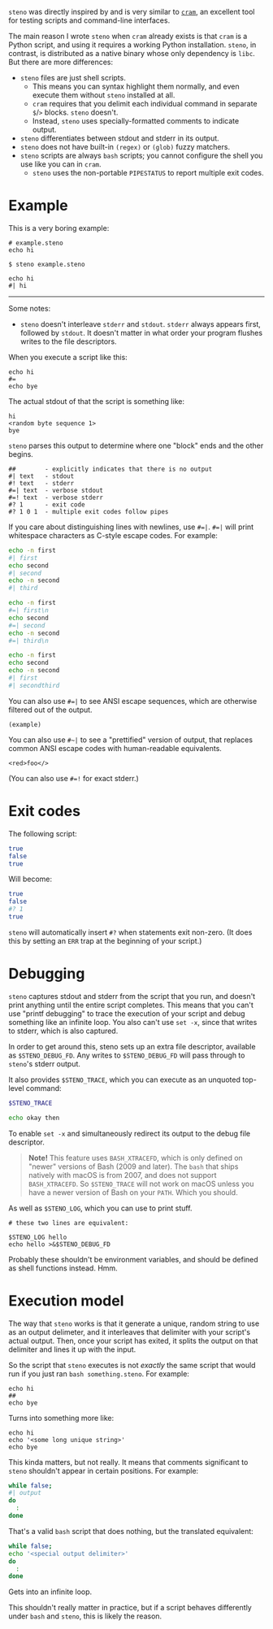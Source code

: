 `steno` was directly inspired by and is very similar to [`cram`](https://bitheap.org/cram/), an excellent tool for testing scripts and command-line interfaces.

The main reason I wrote `steno` when `cram` already exists is that `cram` is a Python script, and using it requires a working Python installation. `steno`, in contrast, is distributed as a native binary whose only dependency is `libc`. But there are more differences:

- `steno` files are just shell scripts.
    - This means you can syntax highlight them normally, and even execute them without `steno` installed at all.
    - `cram` requires that you delimit each individual command in separate `$`/`>` blocks. `steno` doesn't.
    - Instead, `steno` uses specially-formatted comments to indicate output.
- `steno` differentiates between stdout and stderr in its output.
- `steno` does not have built-in `(regex)` or `(glob)` fuzzy matchers.
- `steno` scripts are always `bash` scripts; you cannot configure the shell you use like you can in `cram`.
    - `steno` uses the non-portable `PIPESTATUS` to report multiple exit codes.

# Example

This is a very boring example:

```
# example.steno
echo hi
```

```
$ steno example.steno
```

```
echo hi
#| hi
```

---

Some notes:

- `steno` doesn't interleave `stderr` and `stdout`. `stderr` always appears first, followed by `stdout`. It doesn't matter in what order your program flushes writes to the file descriptors.

When you execute a script like this:

```
echo hi
#=
echo bye
```

The actual stdout of that the script is something like:

```
hi
<random byte sequence 1>
bye
```

`steno` parses this output to determine where one "block" ends and the other begins.

```
##        - explicitly indicates that there is no output
#| text   - stdout
#! text   - stderr
#=| text  - verbose stdout
#=! text  - verbose stderr
#? 1      - exit code
#? 1 0 1  - multiple exit codes follow pipes
```

If you care about distinguishing lines with newlines, use `#=|`. `#=|` will print whitespace characters as C-style escape codes. For example:

```bash
echo -n first
#| first
echo second
#| second
echo -n second
#| third

echo -n first
#=| first\n
echo second
#=| second
echo -n second
#=| third\n

echo -n first
echo second
echo -n second
#| first
#| secondthird
```

You can also use `#=|` to see ANSI escape sequences, which are otherwise filtered out of the output.

```
(example)
```

You can also use `#~|` to see a "prettified" version of output, that replaces common ANSI escape codes with human-readable equivalents.

```
<red>foo</>
```

(You can also use `#=!` for exact stderr.)

# Exit codes

The following script:

```bash
true
false
true
```

Will become:

```bash
true
false
#? 1
true
```

`steno` will automatically insert `#?` when statements exit non-zero. (It does this by setting an `ERR` trap at the beginning of your script.)

# Debugging

`steno` captures stdout and stderr from the script that you run, and doesn't print anything until the entire script completes. This means that you can't use "printf debugging" to trace the execution of your script and debug something like an infinite loop. You also can't use `set -x`, since that writes to stderr, which is also captured.

In order to get around this, steno sets up an extra file descriptor, available as `$STENO_DEBUG_FD`. Any writes to `$STENO_DEBUG_FD` will pass through to `steno`'s stderr output.

It also provides `$STENO_TRACE`, which you can execute as an unquoted top-level command:

```bash
$STENO_TRACE

echo okay then
```

To enable `set -x` and simultaneously redirect its output to the debug file descriptor.

> **Note!** This feature uses `BASH_XTRACEFD`, which is only defined on "newer" versions of Bash (2009 and later). The `bash` that ships natively with macOS is from 2007, and does not support `BASH_XTRACEFD`. So `$STENO_TRACE` will not work on macOS unless you have a newer version of Bash on your `PATH`. Which you should.

As well as `$STENO_LOG`, which you can use to print stuff.

```
# these two lines are equivalent:

$STENO_LOG hello
echo hello >&$STENO_DEBUG_FD
```

Probably these shouldn't be environment variables, and should be defined as shell functions instead. Hmm.

# Execution model

The way that `steno` works is that it generate a unique, random string to use as an output delimeter, and it interleaves that delimiter with your script's actual output. Then, once your script has exited, it splits the output on that delimiter and lines it up with the input.

So the script that `steno` executes is not *exactly* the same script that would run if you just ran `bash something.steno`. For example:

```
echo hi
##
echo bye
```

Turns into something more like:

```
echo hi
echo '<some long unique string>'
echo bye
```

This kinda matters, but not really. It means that comments significant to `steno` shouldn't appear in certain positions. For example:

```bash
while false;
#| output
do
  :
done
```

That's a valid `bash` script that does nothing, but the translated equivalent:

```bash
while false;
echo '<special output delimiter>'
do
  :
done
```

Gets into an infinite loop.

This shouldn't really matter in practice, but if a script behaves differently under `bash` and `steno`, this is likely the reason.
